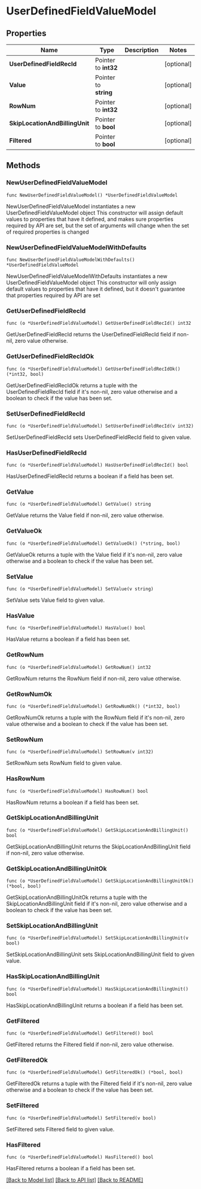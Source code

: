 # UserDefinedFieldValueModel

## Properties

Name | Type | Description | Notes
------------ | ------------- | ------------- | -------------
**UserDefinedFieldRecId** | Pointer to **int32** |  | [optional] 
**Value** | Pointer to **string** |  | [optional] 
**RowNum** | Pointer to **int32** |  | [optional] 
**SkipLocationAndBillingUnit** | Pointer to **bool** |  | [optional] 
**Filtered** | Pointer to **bool** |  | [optional] 

## Methods

### NewUserDefinedFieldValueModel

`func NewUserDefinedFieldValueModel() *UserDefinedFieldValueModel`

NewUserDefinedFieldValueModel instantiates a new UserDefinedFieldValueModel object
This constructor will assign default values to properties that have it defined,
and makes sure properties required by API are set, but the set of arguments
will change when the set of required properties is changed

### NewUserDefinedFieldValueModelWithDefaults

`func NewUserDefinedFieldValueModelWithDefaults() *UserDefinedFieldValueModel`

NewUserDefinedFieldValueModelWithDefaults instantiates a new UserDefinedFieldValueModel object
This constructor will only assign default values to properties that have it defined,
but it doesn't guarantee that properties required by API are set

### GetUserDefinedFieldRecId

`func (o *UserDefinedFieldValueModel) GetUserDefinedFieldRecId() int32`

GetUserDefinedFieldRecId returns the UserDefinedFieldRecId field if non-nil, zero value otherwise.

### GetUserDefinedFieldRecIdOk

`func (o *UserDefinedFieldValueModel) GetUserDefinedFieldRecIdOk() (*int32, bool)`

GetUserDefinedFieldRecIdOk returns a tuple with the UserDefinedFieldRecId field if it's non-nil, zero value otherwise
and a boolean to check if the value has been set.

### SetUserDefinedFieldRecId

`func (o *UserDefinedFieldValueModel) SetUserDefinedFieldRecId(v int32)`

SetUserDefinedFieldRecId sets UserDefinedFieldRecId field to given value.

### HasUserDefinedFieldRecId

`func (o *UserDefinedFieldValueModel) HasUserDefinedFieldRecId() bool`

HasUserDefinedFieldRecId returns a boolean if a field has been set.

### GetValue

`func (o *UserDefinedFieldValueModel) GetValue() string`

GetValue returns the Value field if non-nil, zero value otherwise.

### GetValueOk

`func (o *UserDefinedFieldValueModel) GetValueOk() (*string, bool)`

GetValueOk returns a tuple with the Value field if it's non-nil, zero value otherwise
and a boolean to check if the value has been set.

### SetValue

`func (o *UserDefinedFieldValueModel) SetValue(v string)`

SetValue sets Value field to given value.

### HasValue

`func (o *UserDefinedFieldValueModel) HasValue() bool`

HasValue returns a boolean if a field has been set.

### GetRowNum

`func (o *UserDefinedFieldValueModel) GetRowNum() int32`

GetRowNum returns the RowNum field if non-nil, zero value otherwise.

### GetRowNumOk

`func (o *UserDefinedFieldValueModel) GetRowNumOk() (*int32, bool)`

GetRowNumOk returns a tuple with the RowNum field if it's non-nil, zero value otherwise
and a boolean to check if the value has been set.

### SetRowNum

`func (o *UserDefinedFieldValueModel) SetRowNum(v int32)`

SetRowNum sets RowNum field to given value.

### HasRowNum

`func (o *UserDefinedFieldValueModel) HasRowNum() bool`

HasRowNum returns a boolean if a field has been set.

### GetSkipLocationAndBillingUnit

`func (o *UserDefinedFieldValueModel) GetSkipLocationAndBillingUnit() bool`

GetSkipLocationAndBillingUnit returns the SkipLocationAndBillingUnit field if non-nil, zero value otherwise.

### GetSkipLocationAndBillingUnitOk

`func (o *UserDefinedFieldValueModel) GetSkipLocationAndBillingUnitOk() (*bool, bool)`

GetSkipLocationAndBillingUnitOk returns a tuple with the SkipLocationAndBillingUnit field if it's non-nil, zero value otherwise
and a boolean to check if the value has been set.

### SetSkipLocationAndBillingUnit

`func (o *UserDefinedFieldValueModel) SetSkipLocationAndBillingUnit(v bool)`

SetSkipLocationAndBillingUnit sets SkipLocationAndBillingUnit field to given value.

### HasSkipLocationAndBillingUnit

`func (o *UserDefinedFieldValueModel) HasSkipLocationAndBillingUnit() bool`

HasSkipLocationAndBillingUnit returns a boolean if a field has been set.

### GetFiltered

`func (o *UserDefinedFieldValueModel) GetFiltered() bool`

GetFiltered returns the Filtered field if non-nil, zero value otherwise.

### GetFilteredOk

`func (o *UserDefinedFieldValueModel) GetFilteredOk() (*bool, bool)`

GetFilteredOk returns a tuple with the Filtered field if it's non-nil, zero value otherwise
and a boolean to check if the value has been set.

### SetFiltered

`func (o *UserDefinedFieldValueModel) SetFiltered(v bool)`

SetFiltered sets Filtered field to given value.

### HasFiltered

`func (o *UserDefinedFieldValueModel) HasFiltered() bool`

HasFiltered returns a boolean if a field has been set.


[[Back to Model list]](../README.md#documentation-for-models) [[Back to API list]](../README.md#documentation-for-api-endpoints) [[Back to README]](../README.md)


